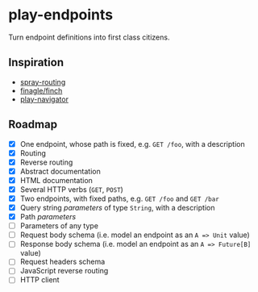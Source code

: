 # play-endpoints

Turn endpoint definitions into first class citizens.

## Inspiration

- [spray-routing](http://spray.io/documentation/1.2.3/spray-routing/)
- [finagle/finch](https://github.com/finagle/finch/blob/master/docs/index.md)
- [play-navigator](https://github.com/teamon/play-navigator)

## Roadmap

- [x] One endpoint, whose path is fixed, e.g. `GET /foo`, with a description
- [x] Routing
- [x] Reverse routing
- [x] Abstract documentation
- [x] HTML documentation
- [x] Several HTTP verbs (`GET`, `POST`)
- [x] Two endpoints, with fixed paths, e.g. `GET /foo` and `GET /bar`
- [x] Query string _parameters_ of type `String`, with a description
- [x] Path _parameters_
- [ ] Parameters of any type
- [ ] Request body schema (i.e. model an endpoint as an `A => Unit` value)
- [ ] Response body schema (i.e. model an endpoint as an `A => Future[B]` value)
- [ ] Request headers schema
- [ ] JavaScript reverse routing
- [ ] HTTP client
